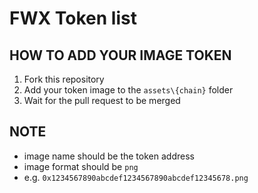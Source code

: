 # FWX Token list

## HOW TO ADD YOUR IMAGE TOKEN

1. Fork this repository
2. Add your token image to the `assets\{chain}` folder
3. Wait for the pull request to be merged

## NOTE

- image name should be the token address
- image format should be `png`
- e.g. `0x1234567890abcdef1234567890abcdef12345678.png`
